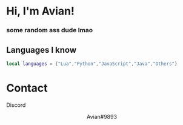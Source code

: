 <h1 align="left">Hi, I'm Avian!</h1>
<h3 align="left">some random ass dude lmao</h3>

## Languages I know 
```lua
local languages = {"Lua","Python","JavaScript","Java","Others"}
```
<h1 align="left">Contact</h1>
<p align="left">Discord</p>

<p align="center">Avian#9893</p>
